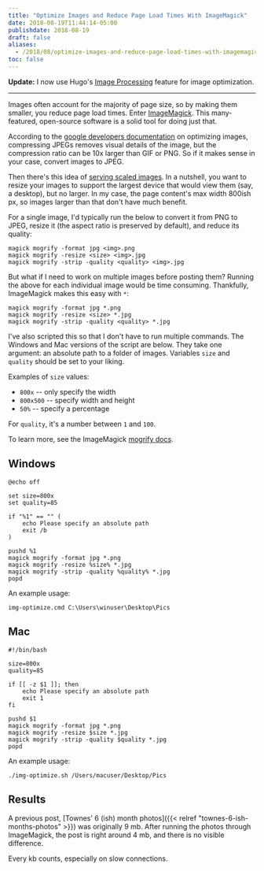 ```yaml
---
title: "Optimize Images and Reduce Page Load Times With ImageMagick"
date: 2018-08-19T11:44:14-05:00
publishdate: 2018-08-19
draft: false
aliases:
  - /2018/08/optimize-images-and-reduce-page-load-times-with-imagemagick/
toc: false
---
```


**Update:** I now use Hugo's [Image Processing](https://gohugo.io/content-management/image-processing/) feature for image optimization.  

---

Images often account for the majority of page size, so by making them smaller, you reduce page load times. Enter [ImageMagick](https://www.imagemagick.org/script/index.php). This many-featured, open-source software is a solid tool for doing just that. 

According to the [google developers documentation](https://developers.google.com/speed/docs/insights/OptimizeImages) on optimizing images, compressing JPEGs removes visual details of the image, but the compression ratio can be 10x larger than GIF or PNG. So if it makes sense in your case, convert images to JPEG. 

Then there's this idea of [serving scaled images](https://gtmetrix.com/serve-scaled-images.html). In a nutshell, you want to resize your images to support the largest device that would view them (say, a desktop), but no larger. In my case, the page content's max width 800ish px, so images larger than that don't have much benefit. 

For a single image, I'd typically run the below to convert it from PNG to JPEG, resize it (the aspect ratio is preserved by default), and reduce its quality:

```
magick mogrify -format jpg <img>.png
magick mogrify -resize <size> <img>.jpg
magick mogrify -strip -quality <quality> <img>.jpg
```

But what if I need to work on multiple images before posting them? Running the above for each individual image would be time consuming. Thankfully, ImageMagick makes this easy with `*`:

```
magick mogrify -format jpg *.png
magick mogrify -resize <size> *.jpg
magick mogrify -strip -quality <quality> *.jpg
```

I've also scripted this so that I don't have to run multiple commands. The Windows and Mac versions of the script are below. They take one argument: an absolute path to a folder of images. Variables `size` and `quality` should be set to your liking. 

Examples of `size` values:

* `800x` -- only specify the width
* `800x500` -- specify width and height
* `50%` -- specify a percentage

For `quality`, it's a number between `1` and `100`. 

To learn more, see the ImageMagick [mogrify docs](https://imagemagick.org/script/mogrify.php). 

## Windows

```
@echo off

set size=800x
set quality=85

if "%1" == "" (
    echo Please specify an absolute path
    exit /b 
) 

pushd %1
magick mogrify -format jpg *.png
magick mogrify -resize %size% *.jpg
magick mogrify -strip -quality %quality% *.jpg
popd
```

An example usage:

```
img-optimize.cmd C:\Users\winuser\Desktop\Pics
```

## Mac

```
#!/bin/bash

size=800x
quality=85

if [[ -z $1 ]]; then
    echo Please specify an absolute path
    exit 1
fi

pushd $1
magick mogrify -format jpg *.png
magick mogrify -resize $size *.jpg
magick mogrify -strip -quality $quality *.jpg
popd
```

An example usage:

```
./img-optimize.sh /Users/macuser/Desktop/Pics
```

## Results

A previous post, [Townes' 6 (ish) month photos]({{< relref "townes-6-ish-months-photos" >}}) was originally 9 mb. After running the photos through ImageMagick, the post is right around 4 mb, and there is no visible difference.  

Every kb counts, especially on slow connections.
